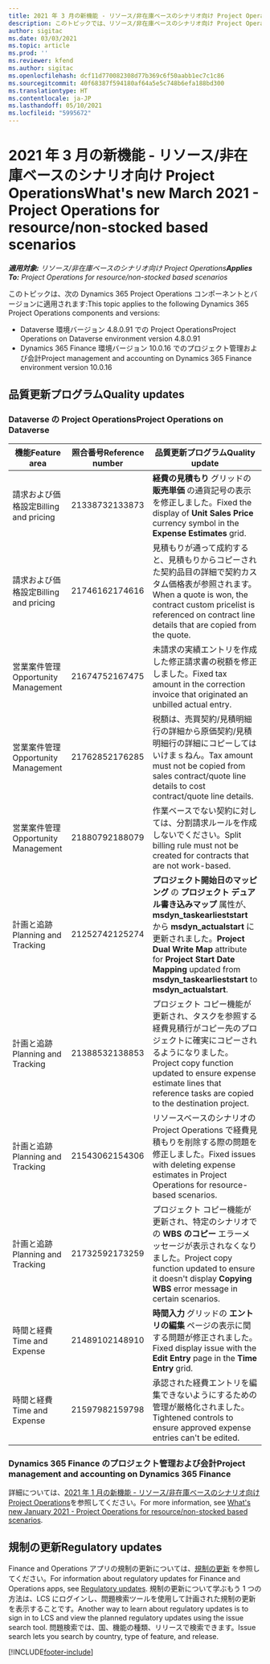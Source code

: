 ```yaml
---
title: 2021 年 3 月の新機能 - リソース/非在庫ベースのシナリオ向け Project Operations
description: このトピックでは、リソース/非在庫ベースのシナリオ向け Project Operations の 2021 年 3 月リリースで利用可能な品質更新について説明します。
author: sigitac
ms.date: 03/03/2021
ms.topic: article
ms.prod: ''
ms.reviewer: kfend
ms.author: sigitac
ms.openlocfilehash: dcf11d770082308d77b369c6f50aabb1ec7c1c86
ms.sourcegitcommit: 40f68387f594180af64a5e5c748b6efa188bd300
ms.translationtype: HT
ms.contentlocale: ja-JP
ms.lasthandoff: 05/10/2021
ms.locfileid: "5995672"
---
```

# <a name="whats-new-march-2021---project-operations-for-resourcenon-stocked-based-scenarios"></a><span data-ttu-id="7009d-103">2021 年 3 月の新機能 - リソース/非在庫ベースのシナリオ向け Project Operations</span><span class="sxs-lookup"><span data-stu-id="7009d-103">What's new March 2021 - Project Operations for resource/non-stocked based scenarios</span></span>

<span data-ttu-id="7009d-104">_**適用対象:** リソース/非在庫ベースのシナリオ向け Project Operations_</span><span class="sxs-lookup"><span data-stu-id="7009d-104">_**Applies To:** Project Operations for resource/non-stocked based scenarios_</span></span>

<span data-ttu-id="7009d-105">このトピックは、次の Dynamics 365 Project Operations コンポーネントとバージョンに適用されます:</span><span class="sxs-lookup"><span data-stu-id="7009d-105">This topic applies to the following Dynamics 365 Project Operations components and versions:</span></span>

- <span data-ttu-id="7009d-106">Dataverse 環境バージョン 4.8.0.91 での Project Operations</span><span class="sxs-lookup"><span data-stu-id="7009d-106">Project Operations on Dataverse environment version 4.8.0.91</span></span> 
- <span data-ttu-id="7009d-107">Dynamics 365 Finance 環境バージョン 10.0.16 でのプロジェクト管理および会計</span><span class="sxs-lookup"><span data-stu-id="7009d-107">Project management and accounting on Dynamics 365 Finance environment version 10.0.16</span></span> 

## <a name="quality-updates"></a><span data-ttu-id="7009d-108">品質更新プログラム</span><span class="sxs-lookup"><span data-stu-id="7009d-108">Quality updates</span></span>

### <a name="project-operations-on-dataverse"></a><span data-ttu-id="7009d-109">Dataverse の Project Operations</span><span class="sxs-lookup"><span data-stu-id="7009d-109">Project Operations on Dataverse</span></span>


| <span data-ttu-id="7009d-110">**機能**</span><span class="sxs-lookup"><span data-stu-id="7009d-110">**Feature area**</span></span> | <span data-ttu-id="7009d-111">**照合番号**</span><span class="sxs-lookup"><span data-stu-id="7009d-111">**Reference number**</span></span> | <span data-ttu-id="7009d-112">**品質更新プログラム**</span><span class="sxs-lookup"><span data-stu-id="7009d-112">**Quality update**</span></span> |
| --- | --- | --- |
| <span data-ttu-id="7009d-113">請求および価格設定</span><span class="sxs-lookup"><span data-stu-id="7009d-113">Billing and pricing</span></span> | <span data-ttu-id="7009d-114">2133873</span><span class="sxs-lookup"><span data-stu-id="7009d-114">2133873</span></span> | <span data-ttu-id="7009d-115">**経費の見積もり** グリッドの **販売単価** の通貨記号の表示を修正しました。</span><span class="sxs-lookup"><span data-stu-id="7009d-115">Fixed the display of **Unit Sales Price** currency symbol in the **Expense Estimates** grid.</span></span> |
| <span data-ttu-id="7009d-116">請求および価格設定</span><span class="sxs-lookup"><span data-stu-id="7009d-116">Billing and pricing</span></span> | <span data-ttu-id="7009d-117">2174616</span><span class="sxs-lookup"><span data-stu-id="7009d-117">2174616</span></span> | <span data-ttu-id="7009d-118">見積もりが通って成約すると、見積もりからコピーされた契約品目の詳細で契約カスタム価格表が参照されます。</span><span class="sxs-lookup"><span data-stu-id="7009d-118">When a quote is won, the contract custom pricelist is referenced on contract line details that are copied from the quote.</span></span> |
| <span data-ttu-id="7009d-119">営業案件管理</span><span class="sxs-lookup"><span data-stu-id="7009d-119">Opportunity Management</span></span> | <span data-ttu-id="7009d-120">2167475</span><span class="sxs-lookup"><span data-stu-id="7009d-120">2167475</span></span> | <span data-ttu-id="7009d-121">未請求の実績エントリを作成した修正請求書の税額を修正しました。</span><span class="sxs-lookup"><span data-stu-id="7009d-121">Fixed tax amount in the correction invoice that originated an unbilled actual entry.</span></span> |
| <span data-ttu-id="7009d-122">営業案件管理</span><span class="sxs-lookup"><span data-stu-id="7009d-122">Opportunity Management</span></span> | <span data-ttu-id="7009d-123">2176285</span><span class="sxs-lookup"><span data-stu-id="7009d-123">2176285</span></span> | <span data-ttu-id="7009d-124">税額は、売買契約/見積明細行の詳細から原価契約/見積明細行の詳細にコピーしてはいけまｓねん。</span><span class="sxs-lookup"><span data-stu-id="7009d-124">Tax amount must not be copied from sales contract/quote line details to cost contract/quote line details.</span></span> |
| <span data-ttu-id="7009d-125">営業案件管理</span><span class="sxs-lookup"><span data-stu-id="7009d-125">Opportunity Management</span></span> | <span data-ttu-id="7009d-126">2188079</span><span class="sxs-lookup"><span data-stu-id="7009d-126">2188079</span></span> | <span data-ttu-id="7009d-127">作業ベースでない契約に対しては、分割請求ルールを作成しないでください。</span><span class="sxs-lookup"><span data-stu-id="7009d-127">Split billing rule must not be created for contracts that are not work-based.</span></span> |
| <span data-ttu-id="7009d-128">計画と追跡</span><span class="sxs-lookup"><span data-stu-id="7009d-128">Planning and Tracking</span></span> | <span data-ttu-id="7009d-129">2125274</span><span class="sxs-lookup"><span data-stu-id="7009d-129">2125274</span></span> | <span data-ttu-id="7009d-130">**プロジェクト開始日のマッピング** の **プロジェクト デュアル書き込みマップ** 属性が、**msdyn\_taskearlieststart** から **msdyn\_actualstart** に更新されました。</span><span class="sxs-lookup"><span data-stu-id="7009d-130">**Project Dual Write Map** attribute for **Project Start Date Mapping** updated from **msdyn\_taskearlieststart** to **msdyn\_actualstart**.</span></span> |
| <span data-ttu-id="7009d-131">計画と追跡</span><span class="sxs-lookup"><span data-stu-id="7009d-131">Planning and Tracking</span></span> | <span data-ttu-id="7009d-132">2138853</span><span class="sxs-lookup"><span data-stu-id="7009d-132">2138853</span></span> | <span data-ttu-id="7009d-133">プロジェクト コピー機能が更新され、タスクを参照する経費見積行がコピー先のプロジェクトに確実にコピーされるようになりました。</span><span class="sxs-lookup"><span data-stu-id="7009d-133">Project copy function updated to ensure expense estimate lines that reference tasks are copied to the destination project.</span></span> |
| <span data-ttu-id="7009d-134">計画と追跡</span><span class="sxs-lookup"><span data-stu-id="7009d-134">Planning and Tracking</span></span> | <span data-ttu-id="7009d-135">2154306</span><span class="sxs-lookup"><span data-stu-id="7009d-135">2154306</span></span> | <span data-ttu-id="7009d-136">リソースベースのシナリオの Project Operations で経費見積もりを削除する際の問題を修正しました。</span><span class="sxs-lookup"><span data-stu-id="7009d-136">Fixed issues with deleting expense estimates in Project Operations for resource-based scenarios.</span></span> |
| <span data-ttu-id="7009d-137">計画と追跡</span><span class="sxs-lookup"><span data-stu-id="7009d-137">Planning and Tracking</span></span> | <span data-ttu-id="7009d-138">2173259</span><span class="sxs-lookup"><span data-stu-id="7009d-138">2173259</span></span> | <span data-ttu-id="7009d-139">プロジェクト コピー機能が更新され、特定のシナリオでの **WBS のコピー** エラーメッセージが表示されなくなりました。</span><span class="sxs-lookup"><span data-stu-id="7009d-139">Project copy function updated to ensure it doesn't display **Copying WBS** error message in certain scenarios.</span></span> |
| <span data-ttu-id="7009d-140">時間と経費</span><span class="sxs-lookup"><span data-stu-id="7009d-140">Time and Expense</span></span> | <span data-ttu-id="7009d-141">2148910</span><span class="sxs-lookup"><span data-stu-id="7009d-141">2148910</span></span> | <span data-ttu-id="7009d-142">**時間入力** グリッドの **エントリの編集** ページの表示に関する問題が修正されました。</span><span class="sxs-lookup"><span data-stu-id="7009d-142">Fixed display issue with the **Edit Entry** page in the **Time Entry** grid.</span></span> |
| <span data-ttu-id="7009d-143">時間と経費</span><span class="sxs-lookup"><span data-stu-id="7009d-143">Time and Expense</span></span> | <span data-ttu-id="7009d-144">2159798</span><span class="sxs-lookup"><span data-stu-id="7009d-144">2159798</span></span> | <span data-ttu-id="7009d-145">承認された経費エントリを編集できないようにするための管理が厳格化されました。</span><span class="sxs-lookup"><span data-stu-id="7009d-145">Tightened controls to ensure approved expense entries can't be edited.</span></span> |

### <a name="project-management-and-accounting-on-dynamics-365-finance"></a><span data-ttu-id="7009d-146">Dynamics 365 Finance のプロジェクト管理および会計</span><span class="sxs-lookup"><span data-stu-id="7009d-146">Project management and accounting on Dynamics 365 Finance</span></span>

<span data-ttu-id="7009d-147">詳細については、[2021 年 1 月の新機能 - リソース/非在庫ベースのシナリオ向け Project Operations](whats-new-jan-2021-resource-based.md)を参照してください。</span><span class="sxs-lookup"><span data-stu-id="7009d-147">For more information, see [What's new January 2021 - Project Operations for resource/non-stocked based scenarios](whats-new-jan-2021-resource-based.md).</span></span>

## <a name="regulatory-updates"></a><span data-ttu-id="7009d-148">規制の更新</span><span class="sxs-lookup"><span data-stu-id="7009d-148">Regulatory updates</span></span>

<span data-ttu-id="7009d-149">Finance and Operations アプリの規制の更新については、[規制の更新](/dynamics365/finance/localizations/regulatory-updates) を参照してください。</span><span class="sxs-lookup"><span data-stu-id="7009d-149">For information about regulatory updates for Finance and Operations apps, see [Regulatory updates](/dynamics365/finance/localizations/regulatory-updates).</span></span> <span data-ttu-id="7009d-150">規制の更新について学ぶもう 1 つの方法は、LCS にログインし、問題検索ツールを使用して計画された規制の更新を表示することです。</span><span class="sxs-lookup"><span data-stu-id="7009d-150">Another way to learn about regulatory updates is to sign in to LCS and view the planned regulatory updates using the issue search tool.</span></span> <span data-ttu-id="7009d-151">問題検索では、国、機能の種類、リリースで検索できます。</span><span class="sxs-lookup"><span data-stu-id="7009d-151">Issue search lets you search by country, type of feature, and release.</span></span>


[!INCLUDE[footer-include](../includes/footer-banner.md)]
